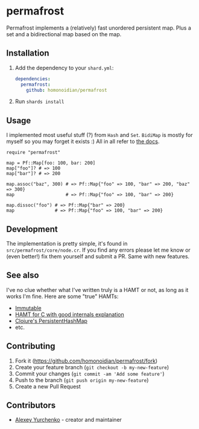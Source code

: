 # permafrost

Permafrost implements a (relatively) fast unordered persistent map. Plus a set
and a bidirectional map based on the map.

## Installation

1. Add the dependency to your `shard.yml`:

   ```yaml
   dependencies:
     permafrost:
       github: homonoidian/permafrost
   ```

2. Run `shards install`

## Usage

I implemented most useful stuff (?) from `Hash` and `Set`. `BidiMap` is mostly for myself
so you may forget it exists :) All in all refer to [the docs](https://homonoidian.github.io/permafrost/).

```crystal
require "permafrost"

map = Pf::Map[foo: 100, bar: 200]
map["foo"]? # => 100
map["bar"]? # => 200

map.assoc("baz", 300) # => Pf::Map{"foo" => 100, "bar" => 200, "baz" => 300}
map                   # => Pf::Map{"foo" => 100, "bar" => 200}

map.dissoc("foo") # => Pf::Map{"bar" => 200}
map               # => Pf::Map{"foo" => 100, "bar" => 200}
```

## Development

The implementation is pretty simple, it's found in `src/permafrost/core/node.cr`.
If you find any errors please let me know or (even better!) fix them yourself and
submit a PR. Same with new features.

## See also

I've no clue whether what I've written truly is a HAMT or not, as long
as it works I'm fine. Here are some "true" HAMTs:

- [Immutable](https://github.com/lucaong/immutable)
- [HAMT for C with good internals explanation](https://github.com/mkirchner/hamt)
- [Clojure's PersistentHashMap](https://github.com/clojure/clojure/blob/master/src/jvm/clojure/lang/PersistentHashMap.java)
- etc.

## Contributing

1. Fork it (<https://github.com/homonoidian/permafrost/fork>)
2. Create your feature branch (`git checkout -b my-new-feature`)
3. Commit your changes (`git commit -am 'Add some feature'`)
4. Push to the branch (`git push origin my-new-feature`)
5. Create a new Pull Request

## Contributors

- [Alexey Yurchenko](https://github.com/homonoidian) - creator and maintainer
